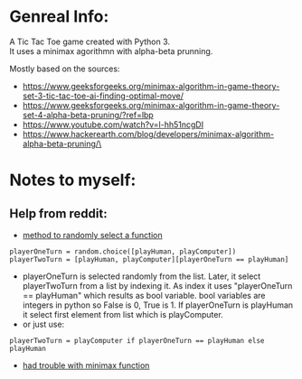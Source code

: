 # Genreal Info:
A Tic Tac Toe game created with Python 3.\
It uses a minimax agorithmn with alpha-beta prunning.

Mostly based on the sources: 
- https://www.geeksforgeeks.org/minimax-algorithm-in-game-theory-set-3-tic-tac-toe-ai-finding-optimal-move/
- https://www.geeksforgeeks.org/minimax-algorithm-in-game-theory-set-4-alpha-beta-pruning/?ref=lbp
- https://www.youtube.com/watch?v=l-hh51ncgDI
- https://www.hackerearth.com/blog/developers/minimax-algorithm-alpha-beta-pruning/\


# Notes to myself:

## Help from reddit:
- [method to randomly select a function](https://www.reddit.com/r/learnpython/comments/ofhke1/randomly_selecting_a_function_from_a_list/?utm_source=share&utm_medium=web2x&context=3)
```
playerOneTurn = random.choice([playHuman, playComputer])
playerTwoTurn = [playHuman, playComputer][playerOneTurn == playHuman]
```
- playerOneTurn is selected randomly from the list. Later, it select playerTwoTurn from a list by indexing it. As index it uses "playerOneTurn == playHuman" which results as bool variable. bool variables are integers in python so False is 0, True is 1. If playerOneTurn is playHuman it select first element from list which is playComputer.
- or just use:
``` 
playerTwoTurn = playComputer if playerOneTurn == playHuman else playHuman
```

- [had trouble with minimax function](https://www.reddit.com/r/algorithms/comments/oiolae/need_help_with_minimax_function_and/?utm_source=share&utm_medium=web2x&context=3)
